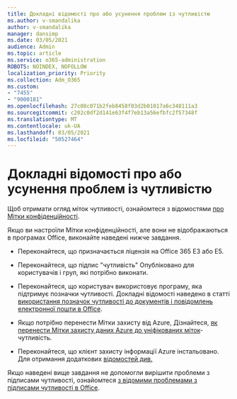 ```yaml
---
title: Докладні відомості про або усунення проблем із чутливістю
ms.author: v-smandalika
author: v-smandalika
manager: dansimp
ms.date: 03/05/2021
audience: Admin
ms.topic: article
ms.service: o365-administration
ROBOTS: NOINDEX, NOFOLLOW
localization_priority: Priority
ms.collection: Adm_O365
ms.custom:
- "7455"
- "9000181"
ms.openlocfilehash: 27c08c071b2feb8458f03d2b01017a6c348111a3
ms.sourcegitcommit: c202c0df2d141e63f4f7eb13a56efbfc2f57348f
ms.translationtype: MT
ms.contentlocale: uk-UA
ms.lasthandoff: 03/05/2021
ms.locfileid: "50527464"
---
```

# <a name="learn-about-or-troubleshoot-sensitivity-labels"></a>Докладні відомості про або усунення проблем із чутливістю

Щоб отримати огляд міток чутливості, ознайомтеся з відомостями [про Мітки конфіденційності](https://docs.microsoft.com/microsoft-365/compliance/sensitivity-labels).

Якщо ви настроїли Мітки конфіденційності, але вони не відображаються в програмах Office, виконайте наведені нижче завдання.

- Переконайтеся, що призначається ліцензія на Office 365 E3 або E5.

- Переконайтеся, що підпис "чутливість" Опубліковано для користувачів і груп, які потрібно виконати.

- Переконайтеся, що користувач використовує програму, яка підтримує позначки чутливості. Докладні відомості наведено в статті [використання позначок чутливості до документів і повідомлень електронної пошти в Office](https://support.microsoft.com/topic/apply-sensitivity-labels-to-your-files-and-email-in-office-2f96e7cd-d5a4-403b-8bd7-4cc636bae0f9).

- Якщо потрібно перенести Мітки захисту від Azure, Дізнайтеся, [як перенести Мітки захисту даних Azure до уніфікованих міток](https://docs.microsoft.com/azure/information-protection/configure-policy-migrate-labels)-чутливість.

- Переконайтеся, що клієнт захисту інформації Azure інстальовано. Для отримання додаткових [відомостей див.](https://docs.microsoft.com/azure/information-protection/rms-client/unifiedlabelingclient-version-release-history)

Якщо наведені вище завдання не допомогли вирішити проблеми з підписами чутливості, ознайомтеся [з відомими проблемами з підписами чутливості в Office](https://support.microsoft.com/topic/known-issues-with-sensitivity-labels-in-office-b169d687-2bbd-4e21-a440-7da1b2743edc).
